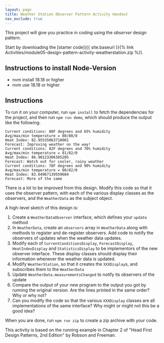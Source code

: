 ```yaml
---
layout: page
title: Weather Station Observer Pattern Activity Handout
nav_exclude: true
---
```


This project will give you practice in coding using the *observer* design pattern. 

Start by downloading the 
[starter code]({{ site.baseurl }}{% link Activities/module05-design-pattern-activity-weatherstation.zip %}).


## Instructions to install Node-Version
* nvm install 18.18 or higher
* nvm use 18.18 or higher

## Instructions

To run it on your computer, run `npm install` to fetch the dependencies for the project, and then run `npm run demo`, which should produce the output like the following:
```
Current conditions: 80F degrees and 65% humidity
Avg/max/min temperature = 80/80/0
Heat Index: 82.95535063710001
Forecast: Improving weather on the way!
Current conditions: 82F degrees and 70% humidity
Avg/max/min temperature = 81/82/0
Heat Index: 86.90123306385205
Forecast: Watch out for cooler, rainy weather
Current conditions: 78F degrees and 90% humidity
Avg/max/min temperature = 80/82/0
Heat Index: 83.64967139559604
Forecast: More of the same
```

There is a lot to be improved from this design. Modify this code so that it uses the observer pattern, with each of the various display classes as
the observers, and the `WeatherData` as the subject object.

A high-level sketch of this design is:
1. Create a `WeatherDataObserver` interface, which defines your `update` method
2. In `WeatherData`, create an `observers` array in `WeatherData` along with methods to register and de-register observers. Add code to notify the observers of updates when the weather data updates.
3. Modify each of `CurrentConditionsDisplay`, `ForecastDisplay`, `HeatIndexDisplay` and `StatisticsDisplay` to be implementors of the new observer interface. These display classes should display their information whenever the weather data is updated.
4. Modify `WeatherStation`, so that it creates the `XXXDisplay`s, and subscribes them to the `WeatherData`
5. Update `WeatherData.measurementsChanged` to notify its observers of the update
6. Compare the output of your new program to the output you got by running the original version.  Are the lines printed in the same order?  Why or why not?
7. Can you modify the code so that the various `XXXDisplay` classes are all implementations of the same interface?  Why might or might not this be a good idea?

When you are done, run `npm run zip`  to create a zip archive with your code. 

This activity is based on the running example in Chapter 2 of "Head First Design Patterns, 2nd Edition" by Robson and Freeman.
